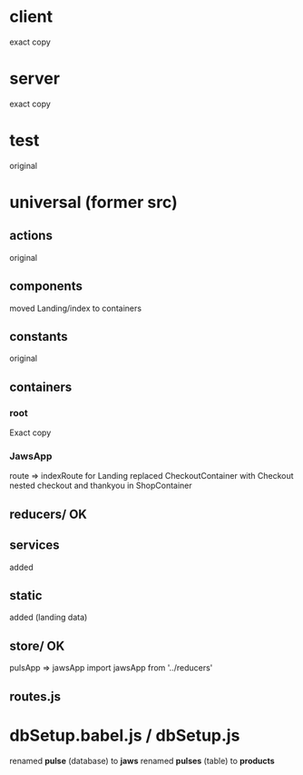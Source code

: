 # client
exact copy

# server
exact copy

# test
original

# universal (former src)

## actions
original

## components
moved Landing/index to containers

## constants
original

## containers

### root
Exact copy

### JawsApp
route => indexRoute for Landing
replaced CheckoutContainer with Checkout
nested checkout and thankyou in ShopContainer

## reducers/ OK

## services
added

## static
added (landing data)

## store/ OK
pulsApp => jawsApp
import jawsApp from '../reducers'

## routes.js


# dbSetup.babel.js / dbSetup.js
renamed __pulse__ (database) to __jaws__
renamed __pulses__ (table) to __products__
